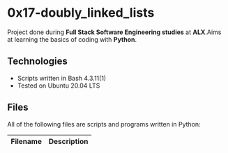 # 0x17-doubly_linked_lists

Project done during **Full Stack Software Engineering studies** at **ALX**.Aims at learning the basics of coding with **Python**.
## Technologies
* Scripts written in Bash 4.3.11(1)
* Tested on Ubuntu 20.04 LTS

## Files
All of the following files are scripts and programs written in Python:

| Filename | Description |
| -------- | ----------- |
